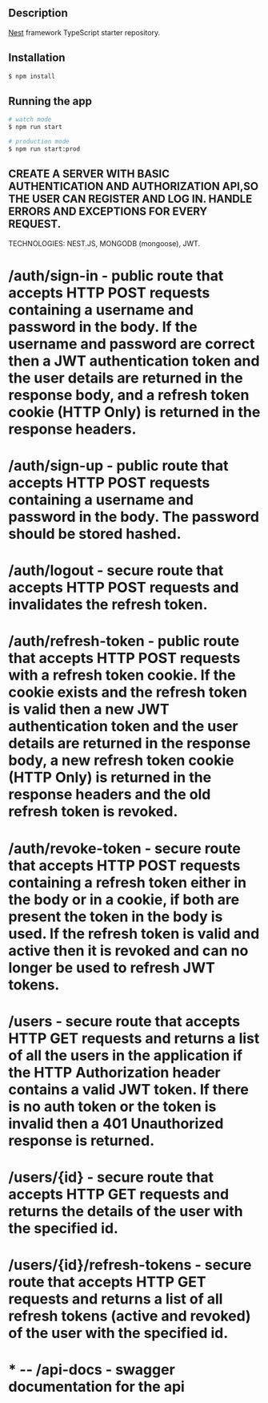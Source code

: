 

## Description

[Nest](https://github.com/nestjs/nest) framework TypeScript starter repository.

## Installation

```bash
$ npm install
```

## Running the app

```bash
# watch mode
$ npm run start

# production mode
$ npm run start:prod
```

## CREATE A SERVER WITH BASIC AUTHENTICATION AND AUTHORIZATION API,SO THE USER CAN REGISTER AND LOG IN. HANDLE ERRORS AND EXCEPTIONS FOR EVERY REQUEST. 
TECHNOLOGIES: NEST.JS, MONGODB (mongoose), JWT. 
#  /auth/sign-in - public route that accepts HTTP POST requests containing a username and password in the body. If the username and password are correct then a JWT authentication token and the user details are returned in the response body, and a refresh token cookie (HTTP Only) is returned in the response headers. 
#  /auth/sign-up - public route that accepts HTTP POST requests containing a username and password in the body. The password should be stored hashed. 
#  /auth/logout - secure route that accepts HTTP POST requests and invalidates the refresh token. 
#  /auth/refresh-token - public route that accepts HTTP POST requests with a refresh token cookie. If the cookie exists and the refresh token is valid then a new JWT authentication token and the user details are returned in the response body, a new refresh token cookie (HTTP Only) is returned in the response headers and the old refresh token is revoked. 
# /auth/revoke-token - secure route that accepts HTTP POST requests containing a refresh token either in the body or in a cookie, if both are present the token in the body is used. If the refresh token is valid and active then it is revoked and can no longer be used to refresh JWT tokens.
#  /users - secure route that accepts HTTP GET requests and returns a list of all the users in the application if the HTTP Authorization header contains a valid JWT token. If there is no auth token or the token is invalid then a 401 Unauthorized response is returned. 
#  /users/{id} - secure route that accepts HTTP GET requests and returns the details of the user with the specified id. 
#  /users/{id}/refresh-tokens - secure route that accepts HTTP GET requests and returns a list of all refresh tokens (active and revoked) of the user with the specified id. 
#  * -- /api-docs - swagger documentation for the api 

